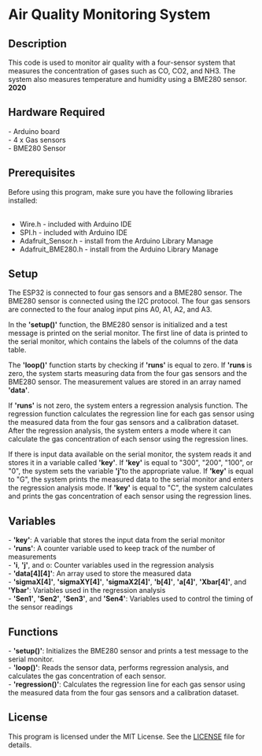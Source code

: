 # Air Quality Monitoring System
<h2>Description</h2>
This code is used to monitor air quality with a four-sensor system that measures the concentration of gases such as CO, CO2, and NH3. The system also measures temperature and humidity using a BME280 sensor.<br>
<b>2020</b>

<h2>Hardware Required</h2>
- Arduino board <br>
- 4 x Gas sensors<br>
- BME280 Sensor<br>

<h2>Prerequisites</h2>
Before using this program, make sure you have the following libraries installed:<br><br>

- Wire.h - included with Arduino IDE<br>
- SPI.h - included with Arduino IDE<br>
- Adafruit_Sensor.h - install from the Arduino Library Manage<br>
- Adafruit_BME280.h - install from the Arduino Library Manage<br>

<h2>Setup</h2>
The ESP32 is connected to four gas sensors and a BME280 sensor. The BME280 sensor is connected using the I2C protocol. The four gas sensors are connected to the four analog input pins A0, A1, A2, and A3.

In the <b>'setup()'</b> function, the BME280 sensor is initialized and a test message is printed on the serial monitor. The first line of data is printed to the serial monitor, which contains the labels of the columns of the data table.

The <b>'loop()'</b> function starts by checking if <b>'runs'</b> is equal to zero. If <b>'runs
</b> is zero, the system starts measuring data from the four gas sensors and the BME280 sensor. The measurement values are stored in an array named <b>'data'</b>.

If <b>'runs'</b> is not zero, the system enters a regression analysis function. The regression function calculates the regression line for each gas sensor using the measured data from the four gas sensors and a calibration dataset. After the regression analysis, the system enters a mode where it can calculate the gas concentration of each sensor using the regression lines.

If there is input data available on the serial monitor, the system reads it and stores it in a variable called <b>'key'</b>. If <b>'key'</b> is equal to "300", "200", "100", or "0", the system sets the variable <B>'j'</B>to the appropriate value. If <b>'key'</b> is equal to "G", the system prints the measured data to the serial monitor and enters the regression analysis mode. If <b>'key'</b> is equal to "C", the system calculates and prints the gas concentration of each sensor using the regression lines.

<h2>Variables</h2>
- <b>'key'</b>: A variable that stores the input data from the serial monitor<br>
- <b>'runs'</b>: A counter variable used to keep track of the number of measurements<br>
- <b>'i</b>, <b>'j'</b>, and o: Counter variables used in the regression analysis<br>
- <b>'data[4][4]'</b>: An array used to store the measured data<br>
- <b>'sigmaX[4]'</b>, <b>'sigmaXY[4]'</b>, <b>'sigmaX2[4]'</b>, <b>'b[4]'</b>, <b>'a[4]'</b>, <b>'Xbar[4]'</b>, and <b>'Ybar'</b>: Variables used in the regression analysis<br>
- <b>'Sen1'</b>, <b>'Sen2'</b>, <b>'Sen3'</b>, and <b>'Sen4'</b>: Variables used to control the timing of the sensor readings<br>

<h2>Functions</h2>
- <b>'setup()'</b>: Initializes the BME280 sensor and prints a test message to the serial monitor.<br>
- <b>'loop()'</b>: Reads the sensor data, performs regression analysis, and calculates the gas concentration of each sensor.<br>
- <b>'regression()'</b>: Calculates the regression line for each gas sensor using the measured data from the four gas sensors and a calibration dataset.<br>

<h2>License</h2>

This program is licensed under the MIT License. See the [LICENSE](LICENSE) file for details.
